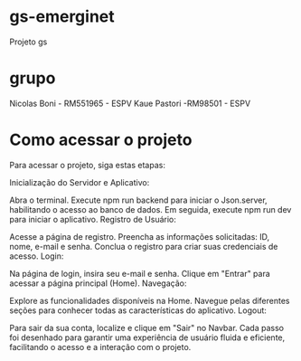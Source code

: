 # gs-emerginet
Projeto gs

# grupo

Nicolas Boni - RM551965 - ESPV
Kaue Pastori -RM98501 - ESPV

# Como acessar o projeto

Para acessar o projeto, siga estas etapas:

Inicialização do Servidor e Aplicativo:

Abra o terminal.
Execute npm run backend para iniciar o Json.server, habilitando o acesso ao banco de dados.
Em seguida, execute npm run dev para iniciar o aplicativo.
Registro de Usuário:

Acesse a página de registro.
Preencha as informações solicitadas: ID, nome, e-mail e senha.
Conclua o registro para criar suas credenciais de acesso.
Login:

Na página de login, insira seu e-mail e senha.
Clique em "Entrar" para acessar a página principal (Home).
Navegação:

Explore as funcionalidades disponíveis na Home.
Navegue pelas diferentes seções para conhecer todas as características do aplicativo.
Logout:

Para sair da sua conta, localize e clique em "Sair" no Navbar.
Cada passo foi desenhado para garantir uma experiência de usuário fluida e eficiente, facilitando o acesso e a interação com o projeto.


